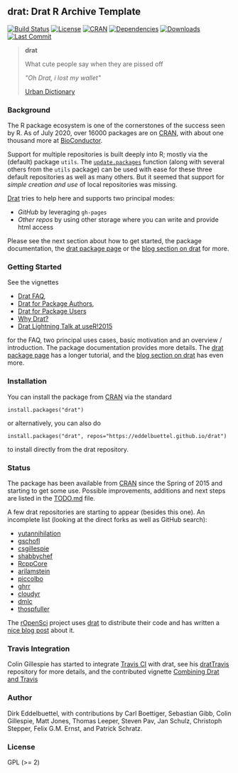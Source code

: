 ## drat: Drat R Archive Template

[![Build Status](https://travis-ci.org/eddelbuettel/drat.svg)](https://travis-ci.org/eddelbuettel/drat) 
[![License](https://img.shields.io/badge/license-GPL%20%28%3E=%202%29-brightgreen.svg?style=flat)](https://www.gnu.org/licenses/gpl-2.0.html) 
[![CRAN](https://www.r-pkg.org/badges/version/drat)](https://cran.r-project.org/package=drat) 
[![Dependencies](https://tinyverse.netlify.com/badge/drat)](https://cran.r-project.org/package=drat) 
[![Downloads](https://cranlogs.r-pkg.org/badges/drat?color=brightgreen)](https://www.r-pkg.org/pkg/drat)
[![Last Commit](https://img.shields.io/github/last-commit/eddelbuettel/drat)](https://github.com/eddelbuettel/drat)

> **drat**
>
> What cute people say when they are pissed off
> 
> _"Oh Drat, i lost my wallet"_
>
> [Urban Dictionary](https://www.urbandictionary.com/define.php?term=drat)

### Background

The R package ecosystem is one of the cornerstones of the success seen by R.
As of July 2020, over 16000 packages are on [CRAN](https://cran.r-project.org),
with about one thousand more at [BioConductor](https://www.bioconductor.org).

Support for multiple repositories is built deeply into R; mostly via the
(default) package `utils`. The
[`update.packages`](https://www.rdocumentation.org/packages/utils/functions/update.packages)
function (along with several others from the `utils` package) can be used with
ease for these three default repositories as well as many others. But it
seemed that support for _simple creation and use_ of local repositories was
missing.

[Drat](https://dirk.eddelbuettel.com/code/drat.html) tries to help here and supports two principal modes:

- *GitHub* by leveraging `gh-pages`
- *Other repos* by using other storage where you can write and provide html access

Please see the next section about how to get started, the package documentation, the
[drat package page](https://dirk.eddelbuettel.com/code/drat.html) or the
[blog section on drat](http://dirk.eddelbuettel.com/blog/code/drat/) for more.

### Getting Started

See the vignettes 

- [Drat FAQ](https://eddelbuettel.github.io/drat/DratFAQ.html), 
- [Drat for Package Authors](https://eddelbuettel.github.io/drat/DratForPackageAuthors.html), 
- [Drat for Package Users](https://eddelbuettel.github.io/drat/DratForPackageUsers.html)
- [Why Drat?](https://eddelbuettel.github.io/drat/WhyDrat.html)
- [Drat Lightning Talk at useR!2015](https://dirk.eddelbuettel.com/papers/useR2015_drat.pdf)

for the FAQ, two principal uses cases, basic motivation and an overview / introduction.
The package documentation provides more details.  The
[drat package page](https://dirk.eddelbuettel.com/code/drat.html) has a longer
tutorial, and the
[blog section on drat](http://dirk.eddelbuettel.com/blog/code/drat/) has even
more.

### Installation

You can install the package from [CRAN](https://cran.r-project.org) via the
standard

```{.r}
install.packages("drat")
```

or alternatively,  you can also do

```{.r}
install.packages("drat", repos="https://eddelbuettel.github.io/drat")
``` 

to install directly from the drat repository. 


### Status

The package has been available from [CRAN](https://cran.r-project.org) since
the Spring of 2015 and starting to get some use. Possible improvements,
additions and next steps are listed in the
[TODO.md](https://github.com/eddelbuettel/drat/blob/master/inst/TODO.md)
file.

A few drat repositories are starting to appear (besides this one). An incomplete list (looking at the direct forks as well as GitHub search):

 - [yutannihilation](https://github.com/yutannihilation/drat)
 - [gschofl](https://github.com/gschofl/drat/)
 - [csgillespie](https://github.com/csgillespie/drat)
 - [shabbychef](https://github.com/shabbychef/drat)
 - [RcppCore](https://github.com/RcppCore/drat)
 - [arilamstein](https://github.com/arilamstein/drat)
 - [piccolbo](https://github.com/piccolbo/drat)
 - [ghrr](https://github.com/ghrr/drat)
 - [cloudyr](https://cloudyr.github.io/drat)
 - [dmlc](https://github.com/dmlc/drat)
 - [thospfuller](https://github.com/thospfuller/drat)

The [rOpenSci](https://ropensci.org) project uses
[drat](https://dirk.eddelbuettel.com/code/drat.html) to distribute their code
and has written a
[nice blog post](https://ropensci.org/blog/2015/08/04/a-drat-repository-for-ropensci/)
about it.

### Travis Integration

Colin Gillespie has started to integrate
[Travis CI](https://www.travis-ci.org) with drat, see his
[dratTravis](https://github.com/csgillespie/dratTravis) repository for more
details, and the contributed vignette
[Combining Drat and Travis](https://eddelbuettel.github.io/drat/CombiningDratAndTravis.html)

### Author

Dirk Eddelbuettel, with contributions by Carl Boettiger, Sebastian Gibb,
Colin Gillespie, Matt Jones, Thomas Leeper, Steven Pav, Jan Schulz,
Christoph Stepper, Felix G.M. Ernst, and Patrick Schratz.

### License

GPL (>= 2)

